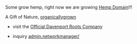 Some grow hemp, right now we are growing [Hemp Domain](http://davenportrootscompany.hempdomain/)!!!

A Gift of Nature, [organicallygrown](http://davenportrootscompany.organicallygrown/)

- visit the [Official Davenport Roots Company](http://official.davenportrootscompany/)
 
 - inquiry [admin.networkmanager/](http://admin.networkmanager/)
